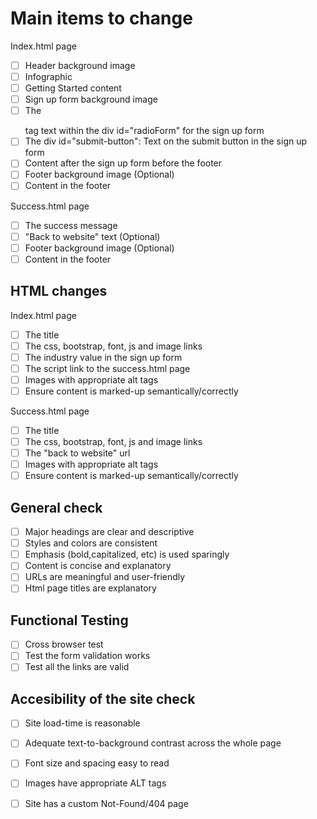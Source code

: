 # Main items to change
Index.html page
- [ ] Header background image
- [ ] Infographic
- [ ] Getting Started content
- [ ] Sign up form background image
- [ ] The <p></p> tag text within the div id="radioForm" for the sign up form
- [ ] The div id="submit-button": Text on the submit button in the sign up form
- [ ] Content after the sign up form before the footer
- [ ] Footer background image (Optional)
- [ ] Content in the footer

Success.html page
- [ ] The success message
- [ ] "Back to website" text (Optional)
- [ ] Footer background image (Optional)
- [ ] Content in the footer

## HTML changes
Index.html page
- [ ] The title
- [ ] The css, bootstrap, font, js and image links
- [ ] The industry value in the sign up form
- [ ] The script link to the success.html page
- [ ] Images with appropriate alt tags
- [ ] Ensure content is marked-up semantically/correctly

Success.html page
- [ ] The title
- [ ] The css, bootstrap, font, js and image links
- [ ] The "back to website" url
- [ ] Images with appropriate alt tags
- [ ] Ensure content is marked-up semantically/correctly

## General check
- [ ] Major headings are clear and descriptive
- [ ] Styles and colors are consistent
- [ ] Emphasis (bold,capitalized, etc) is used sparingly
- [ ] Content is concise and explanatory
- [ ] URLs are meaningful and  user-friendly
- [ ] Html page titles are explanatory

## Functional Testing
- [ ] Cross browser test
- [ ] Test the form validation works
- [ ] Test all the links are valid

## Accesibility of the site check
- [ ] Site load-time is reasonable
- [ ] Adequate text-to-background contrast across the whole page
- [ ] Font size and spacing easy to read
- [ ] Images have appropriate ALT tags
- [ ] Site has a custom Not-Found/404 page


